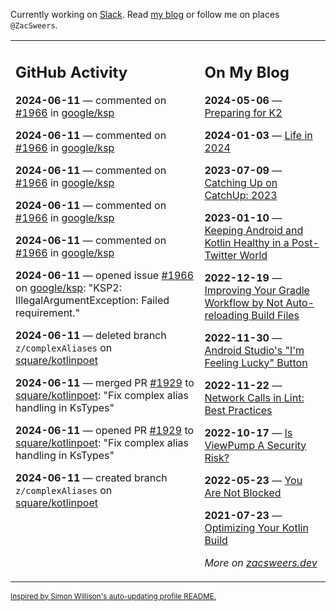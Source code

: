 Currently working on [Slack](https://slack.com/). Read [my blog](https://zacsweers.dev/) or follow me on places `@ZacSweers`.

<table><tr><td valign="top" width="60%">

## GitHub Activity
<!-- githubActivity starts -->
**2024-06-11** — commented on [#1966](https://github.com/google/ksp/issues/1966#issuecomment-2161893200) in [google/ksp](https://github.com/google/ksp)

**2024-06-11** — commented on [#1966](https://github.com/google/ksp/issues/1966#issuecomment-2161890020) in [google/ksp](https://github.com/google/ksp)

**2024-06-11** — commented on [#1966](https://github.com/google/ksp/issues/1966#issuecomment-2161882354) in [google/ksp](https://github.com/google/ksp)

**2024-06-11** — commented on [#1966](https://github.com/google/ksp/issues/1966#issuecomment-2161881468) in [google/ksp](https://github.com/google/ksp)

**2024-06-11** — commented on [#1966](https://github.com/google/ksp/issues/1966#issuecomment-2161705974) in [google/ksp](https://github.com/google/ksp)

**2024-06-11** — opened issue [#1966](https://github.com/google/ksp/issues/1966) on [google/ksp](https://github.com/google/ksp): "KSP2: IllegalArgumentException: Failed requirement."

**2024-06-11** — deleted branch `z/complexAliases` on [square/kotlinpoet](https://github.com/square/kotlinpoet)

**2024-06-11** — merged PR [#1929](https://github.com/square/kotlinpoet/pull/1929) to [square/kotlinpoet](https://github.com/square/kotlinpoet): "Fix complex alias handling in KsTypes"

**2024-06-11** — opened PR [#1929](https://github.com/square/kotlinpoet/pull/1929) to [square/kotlinpoet](https://github.com/square/kotlinpoet): "Fix complex alias handling in KsTypes"

**2024-06-11** — created branch `z/complexAliases` on [square/kotlinpoet](https://github.com/square/kotlinpoet)
<!-- githubActivity ends -->
</td><td valign="top" width="40%">

## On My Blog
<!-- blog starts -->
**2024-05-06** — [Preparing for K2](https://www.zacsweers.dev/preparing-for-k2/)

**2024-01-03** — [Life in 2024](https://www.zacsweers.dev/life-in-2024/)

**2023-07-09** — [Catching Up on CatchUp: 2023](https://www.zacsweers.dev/catching-up-on-catchup-2023/)

**2023-01-10** — [Keeping Android and Kotlin Healthy in a Post-Twitter World](https://www.zacsweers.dev/keeping-android-healthy/)

**2022-12-19** — [Improving Your Gradle Workflow by Not Auto-reloading Build Files](https://www.zacsweers.dev/improving-your-workflow-by-not-auto-reloading-build-files/)

**2022-11-30** — [Android Studio's "I'm Feeling Lucky" Button](https://www.zacsweers.dev/android-studios-im-feeling-lucky-button/)

**2022-11-22** — [Network Calls in Lint: Best Practices](https://www.zacsweers.dev/network-calls-in-lint-best-practices/)

**2022-10-17** — [Is ViewPump A Security Risk?](https://www.zacsweers.dev/is-viewpump-a-security-risk/)

**2022-05-23** — [You Are Not Blocked](https://www.zacsweers.dev/you-are-not-blocked/)

**2021-07-23** — [Optimizing Your Kotlin Build](https://www.zacsweers.dev/optimizing-your-kotlin-build/)
<!-- blog ends -->
_More on [zacsweers.dev](https://zacsweers.dev/)_
</td></tr></table>

<sub><a href="https://simonwillison.net/2020/Jul/10/self-updating-profile-readme/">Inspired by Simon Willison's auto-updating profile README.</a></sub>